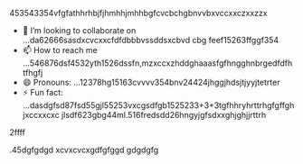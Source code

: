 453543354vfgfathhrhbjfjhmhhjmhhbgfcvcbchgbnvvbxvccxxczxxzzx
- 💞️ I’m looking to collaborate on ...da62666sasdxcvcxxcfdfdbbbvssddsxcbvd cbg feef15263ffggf354
- 📫 How to reach me ...546876dsf4532yth1526dssfn,mzxccxzhddghaaasfgfhngghnbrgedfdfhtfhgfj
- 😄 Pronouns: ...12378hg15163cvvvv354bnv24424jhggjhdsjtjyyjtetrter
- ⚡ Fun fact: ...dasdgfsd87fsd55gjl55253vxcgsdfgb1525233+3+3tgfhhryhrttrhgfgffghjxccxxcxc
jlsdf623gbg44ml.516fredsdd26hngyjgfsdxxghjghjjrttrh
<!ffffsdsss59263+66255351212
werewlop/werewlop is a ✨ special ✨ repository because its `READMEvbbv.md` (thadsdicxs file) ap25pears on your GitHub profile.sf
You can click the Preview link to take a look at your ch456nges.cxvhnhnfggjg
--->2ffff
.45dgfgdgd
xcvxcvcxgdfgfggd
gdgdgfg
